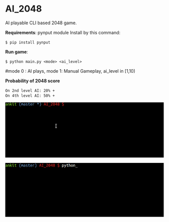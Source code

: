 # AI_2048
AI playable CLI based 2048 game.

**Requirements**: pynput module
Install by this command:

    $ pip install pynput

**Run game**:

    $ python main.py <mode> <ai_level>   

#mode 0 : AI plays, mode 1: Manual Gameplay, ai_level in [1,10)

**Probability of 2048 score**

    On 2nd level AI: 20% +
    On 4th level AI: 50% +

![](https://github.com/vicrobot/AI_2048/blob/master/2048_4.gif)

![](https://github.com/vicrobot/AI_2048/blob/master/2048.gif)

